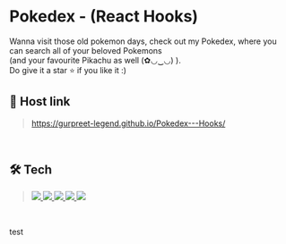 # Pokedex - (React Hooks)
Wanna visit those old pokemon days, check out my Pokedex, where you can search all of your beloved Pokemons <br> (and your favourite Pikachu as well (✿◡‿◡) ). <br>
Do give it a star ⭐ if you like it :)

## 🔗 Host link
> <a href="https://gurpreet-legend.github.io/Pokedex---Hooks/" target="_blank">https://gurpreet-legend.github.io/Pokedex---Hooks/</a>
<br>

## 🛠 Tech
> <a href="https://developer.mozilla.org/en-US/docs/Web/JavaScript" target="_blank"> <img src="https://img.icons8.com/color/48/000000/javascript.png"/> </a>
<a href="https://www.w3.org/html/" target="_blank"> <img src="https://img.icons8.com/color/48/000000/html-5.png"/> </a> 
<a href="https://www.w3schools.com/css/" target="_blank"> <img src="https://img.icons8.com/color/48/000000/css3.png"/> </a> 
<a href="https://developer.mozilla.org/en-US/docs/Web/JavaScript" target="_blank"><img src="https://img.icons8.com/ultraviolet/40/000000/react--v2.png"/> </a>
<a href="https://redux.js.org/" target="_blank"><img src="https://img.icons8.com/color/48/000000/redux.png"/> </a>
<br>

test
